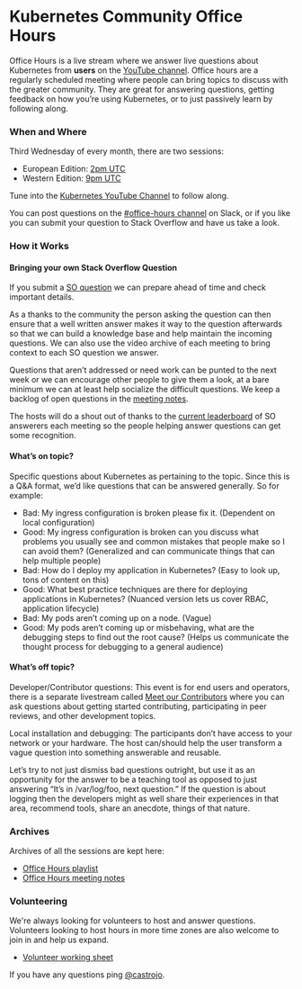 # Kubernetes Community Office Hours

Office Hours is a live stream where we answer live questions about Kubernetes from **users** on the [YouTube channel](https://www.youtube.com/c/KubernetesCommunity/). Office hours are a regularly scheduled meeting where people can bring topics to discuss with the greater community. They are great for answering questions, getting feedback on how you’re using Kubernetes, or to just passively learn by following along. 

### When and Where

Third Wednesday of every month, there are two sessions: 

- European Edition: [2pm UTC](https://www.google.com/search?q=2pm+UTC) 
- Western Edition: [9pm UTC](https://www.google.com/search?q=9pm+UTC)

Tune into the [Kubernetes YouTube Channel](https://www.youtube.com/c/KubernetesCommunity/live) to follow along. 

You can post questions on the [#office-hours channel](https://kubernetes.slack.com/messages/office-hours) on Slack, or if you like you can submit your question to Stack Overflow and have us take a look.

### How it Works

#### Bringing your own Stack Overflow Question

If you submit a [SO question](https://stackoverflow.com/questions/tagged/kubernetes) we can prepare ahead of time and check important details. 

As a thanks to the community the person asking the question can then ensure that a well written answer makes it way to the question afterwards so that we can build a knowledge base and help maintain the incoming questions. We can also use the video archive of each meeting to bring context to each SO question we answer. 

Questions that aren’t addressed or need work can be punted to the next week or we can encourage other people to give them a look, at a bare minimum we can at least help socialize the difficult questions. We keep a backlog of open questions in the [meeting notes](http://bit.ly/k8s-office-hours-notes).

The hosts will do a shout out of thanks to the [current leaderboard](https://stackoverflow.com/tags/kubernetes/topusers) of SO answerers each meeting so the people helping answer questions can get some recognition. 

#### What’s on topic?

Specific questions about Kubernetes as pertaining to the topic. Since this is a Q&A format, we’d like questions that can be answered generally. So for example:

- Bad: My ingress configuration is broken please fix it. (Dependent on local configuration)
- Good: My ingress configuration is broken can you discuss what problems you usually see and common mistakes that people make so I can avoid them? (Generalized and can communicate things that can help multiple people) 
- Bad: How do I deploy my application in Kubernetes? (Easy to look up, tons of content on this) 
- Good: What best practice techniques are there for deploying applications in Kubernetes? (Nuanced version lets us cover RBAC, application lifecycle)  
- Bad: My pods aren’t coming up on a node. (Vague)
- Good: My pods aren’t coming up or misbehaving, what are the debugging steps to find out the root cause? (Helps us communicate the thought process for debugging to a general audience) 

#### What’s off topic?

Developer/Contributor questions: This event is for end users and operators, there is a separate livestream called [Meet our Contributors](/mentoring/meet-our-contributors.md) where you can ask questions about getting started contributing, participating in peer reviews, and other development topics.

Local installation and debugging: The participants don’t have access to your network or your hardware. The host can/should help the user transform a vague question into something answerable and reusable. 

Let’s try to not just dismiss bad questions outright, but use it as an opportunity for the answer to be a teaching tool as opposed to just answering “It’s in /var/log/foo, next question.” If the question is about logging then the developers might as well share their experiences in that area, recommend tools, share an anecdote, things of that nature. 


### Archives

Archives of all the sessions are kept here:

- [Office Hours playlist](https://www.youtube.com/watch?v=D0Q7wwljN30&list=PL69nYSiGNLP3azFUvYJjGn45YbF6C-uIg)
- [Office Hours meeting notes](http://bit.ly/k8s-office-hours-notes)


### Volunteering

We're always looking for volunteers to host and answer questions. Volunteers looking to host hours in 
more time zones are also welcome to join in and help us expand. 

- [Volunteer working sheet](http://bit.ly/k8s-office-hours-volunteers)

If you have any questions ping [@castrojo](https://github.com/castrojo).

